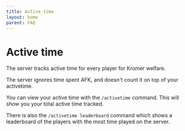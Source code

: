 ```yaml
---
title: Active time
layout: home
parent: FAQ
---
```


# Active time

The server tracks active time for every player for Kromer welfare.

The server ignores time spent AFK, and doesn't count it on top of your activetime.

You can view your active time with the `/activetime` command. This will show you your total active time tracked.

There is also the `/activetime leaderboard` command which shows a leaderboard of the players with the most time played on the server. 
